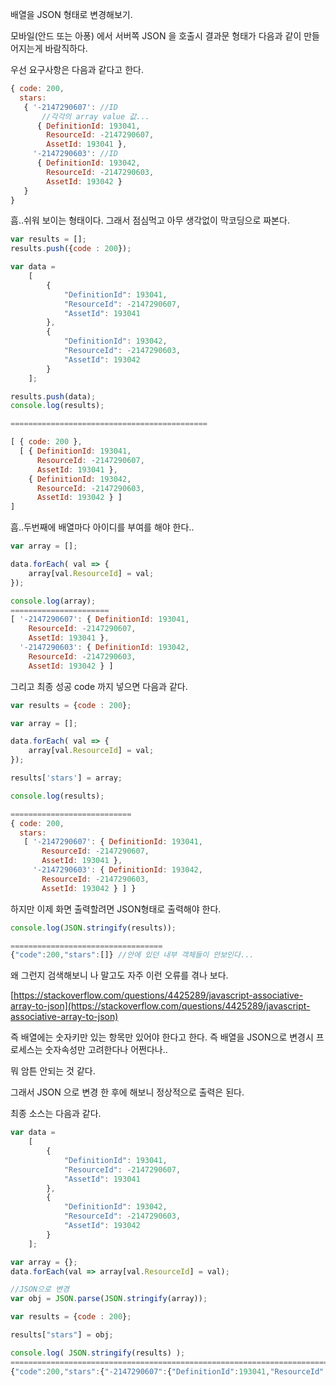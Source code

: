 배열을 JSON 형태로 변경해보기. 

모바일\(안드 또는 아퐁\) 에서 서버쪽 JSON 을 호출시 결과문 형태가 다음과 같이 만들어지는게 바람직하다. 

우선 요구사항은 다음과 같다고 한다. 

```js
{ code: 200,
  stars:
   { '-2147290607': //ID
       //각각의 array value 값...
      { DefinitionId: 193041,
        ResourceId: -2147290607,
        AssetId: 193041 },
     '-2147290603': //ID
      { DefinitionId: 193042,
        ResourceId: -2147290603,
        AssetId: 193042 } 
   } 
}

```

흠..쉬워 보이는 형태이다. 그래서 점심먹고 아무 생각없이 막코딩으로 짜본다. 

```js
var results = [];
results.push({code : 200});

var data =
    [
        {
            "DefinitionId": 193041,
            "ResourceId": -2147290607,
            "AssetId": 193041
        },
        {
            "DefinitionId": 193042,
            "ResourceId": -2147290603,
            "AssetId": 193042
        }
    ];

results.push(data);
console.log(results);

============================================

[ { code: 200 },
  [ { DefinitionId: 193041,
      ResourceId: -2147290607,
      AssetId: 193041 },
    { DefinitionId: 193042,
      ResourceId: -2147290603,
      AssetId: 193042 } ] 
]

```

흠..두번째에 배열마다 아이디를 부여를 해야 한다.. 

```js
var array = [];

data.forEach( val => {
    array[val.ResourceId] = val;
});

console.log(array);
======================
[ '-2147290607': { DefinitionId: 193041,
    ResourceId: -2147290607,
    AssetId: 193041 },
  '-2147290603': { DefinitionId: 193042,
    ResourceId: -2147290603,
    AssetId: 193042 } ]


```

그리고 최종 성공 code 까지 넣으면 다음과 같다.  

```js
var results = {code : 200};

var array = [];

data.forEach( val => {
    array[val.ResourceId] = val;
});

results['stars'] = array;

console.log(results);

===========================
{ code: 200,
  stars:
   [ '-2147290607': { DefinitionId: 193041,
       ResourceId: -2147290607,
       AssetId: 193041 },
     '-2147290603': { DefinitionId: 193042,
       ResourceId: -2147290603,
       AssetId: 193042 } ] }

```

하지만 이제 화면 출력할려면 JSON형태로 출력해야 한다. 

```js
console.log(JSON.stringify(results));

==================================
{"code":200,"stars":[]} //안에 있던 내부 객체들이 안보인다...
```

왜 그런지 검색해보니 나 말고도 자주 이런 오류를 겪나 보다. 

[https://stackoverflow.com/questions/4425289/javascript-associative-array-to-json](https://stackoverflow.com/questions/4425289/javascript-associative-array-to-json)

즉 배열에는 숫자키만 있는 항목만 있어야 한다고 한다. 즉 배열을 JSON으로 변경시 프로세스는 숫자속성만 고려한다나 어쩐다나..

뭐 암튼 안되는 것 같다. 

그래서 JSON 으로 변경 한 후에 해보니 정상적으로 출력은 된다. 

최종 소스는 다음과 같다. 

```js
var data =
    [
        {
            "DefinitionId": 193041,
            "ResourceId": -2147290607,
            "AssetId": 193041
        },
        {
            "DefinitionId": 193042,
            "ResourceId": -2147290603,
            "AssetId": 193042
        }
    ];

var array = {};
data.forEach(val => array[val.ResourceId] = val);

//JSON으로 변경
var obj = JSON.parse(JSON.stringify(array));

var results = {code : 200};

results["stars"] = obj;

console.log( JSON.stringify(results) );
=============================================================================
{"code":200,"stars":{"-2147290607":{"DefinitionId":193041,"ResourceId":-2147290607,"AssetId":193041},"-2147290603":{"DefinitionId":193042,"ResourceId":-2147290603,"AssetId":193042}}}
```



